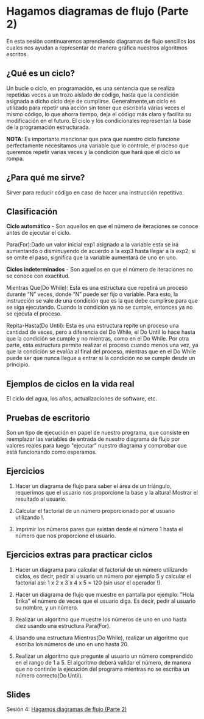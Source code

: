 Hagamos diagramas de flujo (Parte 2)
===

En esta sesión continuaremos aprendiendo diagramas de flujo sencillos los cuales nos ayudan a representar de manera gráfica nuestros algoritmos escritos.

¿Qué es un ciclo?
--

Un bucle o ciclo, en programación, es una sentencia que se realiza repetidas veces a un trozo aislado de código, hasta que la condición asignada a dicho ciclo deje de cumplirse. Generalmente,un ciclo es utilizado para repetir una acción sin tener que escribirla varias veces el mismo código, lo que ahorra tiempo, deja el código más claro y facilita su modificación en el futuro. El ciclo y los condicionales representan la base de la programación estructurada.

**NOTA**: Es importante mencionar que para que nuestro ciclo funcione perfectamente necesitamos una variable que lo controle, el proceso que queremos repetir varias veces y la condición que hará que el ciclo se rompa.

¿Para qué me sirve?
--

Sirver para reducir código en caso de hacer una instrucción repetitiva.

Clasificación
--

**Ciclo automático** - Son aquellos en que el número de iteraciones se conoce antes de ejecutar el ciclo.

Para(For):Dado un valor inicial exp1 asignado a la variable esta se irá aumentando o disminuyendo de acuerdo a la exp3 hasta llegar a la exp2; si se omite el paso, significa que la variable aumentará de uno en uno.

**Ciclos indeterminados** - Son aquellos en que el número de iteraciones no se conoce con exactitud.

Mientras Que(Do While): Esta es una estructura que repetirá un proceso durante “N” veces, donde “N” puede ser fijo o variable. Para esto, la instrucción se vale de una condición que es la que debe cumplirse para que se siga ejecutando. Cuando la condición ya no se cumple, entonces ya no se ejecuta el proceso.

Repita-Hasta(Do Until): Esta es una estructura repite un proceso una cantidad de veces, pero a diferencia del Do While, el Do Until lo hace hasta que la condición se cumple y no mientras, como en el Do While. Por otra parte, esta estructura permite realizar el proceso cuando menos una vez, ya que la condición se evalúa al final del proceso, mientras que en el Do While puede ser que nunca llegue a entrar si la condición no se cumple desde un principio.

Ejemplos de ciclos en la vida real
--

El ciclo del agua, los años, actualizaciones de software, etc.

Pruebas de escritorio
--

Son un tipo de ejecución en papel de nuestro programa, que consiste en reemplazar las variables de entrada de nuestro diagrama de flujo por valores reales para luego "ejecutar" nuestro diagrama y comprobar que está funcionando como esperamos.

Ejercicios
--

1. Hacer un diagrama de flujo para saber el área de un triángulo, requerimos que el usuario nos proporcione la base y la altura! Mostrar el resultado al usuario.

2. Calcular el factorial de un número proporcionado por el usuario utilizando !.

3. Imprimir los números pares que existan desde el número 1 hasta el número que nos proporcione el usuario.

Ejercicios extras para practicar ciclos
--

1. Hacer un diagrama para calcular el factorial de un número utilizando ciclos, es decir, pedir al usuario un número por ejemplo 5 y calcular el factorial así: 1 x 2 x 3 x 4 x 5 = 120 (sin usar el operador !).

2. Hacer un diagrama de flujo que muestre en pantalla por ejemplo: "Hola Erika" el número de veces que el usuario diga. Es decir, pedir al usuario su nombre, y un número.

3. Realizar un algoritmo que muestre los números de uno en uno hasta diez usando una estructura Para(For).

4. Usando una estructura Mientras(Do While), realizar un algoritmo que escriba los números de uno en uno hasta 20.

5. Realizar un algoritmo que pregunte al usuario un número comprendido en el rango de 1 a 5. El algoritmo deberá validar el número, de manera que no continúe la ejecución del programa mientras no se escriba un número correcto(Do Until).

Slides
--

Sesión 4: [Hagamos diagramas de flujo (Parte 2)](https://www.haikudeck.com/baby-steps-education-presentation-0dtEZkN01Z)
